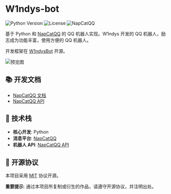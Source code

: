 # W1ndys-bot

![Python Version](https://img.shields.io/badge/Python-3.8+-blue)
![License](https://img.shields.io/badge/License-MIT-green)
![NapCatQQ](https://img.shields.io/badge/Message-NapCatQQ-yellow)

基于 Python 和 [NapCatQQ](https://napneko.github.io/) 的 QQ 机器人实现。W1ndys 开发的 QQ 机器人，励志成为功能丰富，使用方便的 QQ 机器人。

开发框架在 [W1ndysBot](https://github.com/W1ndysBot/W1ndysBot) 开源。

![预览图](https://github.com/user-attachments/assets/ebce861a-8282-4b22-994e-72a0ba953f2c)

## 📚 开发文档

- [NapCatQQ 文档](https://napneko.github.io/)
- [NapCatQQ API](https://napcat.apifox.cn)

## 🔧 技术栈

- **核心开发**: Python
- **消息平台**: [NapCatQQ](https://napneko.github.io/)
- **机器人 API**: [NapCatQQ API](https://napcat.apifox.cn)

## 📄 开源协议

本项目采用 [MIT](./LICENSE) 协议开源。

**重要提示**: 通过本项目所复制或衍生的作品，请遵守开源协议，并注明出处。
